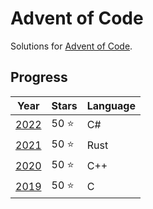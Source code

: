 # Advent of Code
Solutions for [Advent of Code](https://adventofcode.com/).

## Progress
| Year | Stars | Language |
|------|-------|----------|
| [2022](/2022) | 50 ⭐  | C#       |
| [2021](/2021) | 50 ⭐  | Rust     |
| [2020](/2020) | 50 ⭐  | C++      |
| [2019](/2019) | 50 ⭐  | C        |